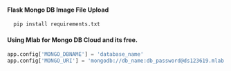 #### Flask  Mongo DB Image File Upload
```python
  pip install requirements.txt
```

#### Using Mlab for Mongo DB Cloud and its free.
```python
app.config['MONGO_DBNAME'] = 'database_name'
app.config['MONGO_URI'] = 'mongodb://db_name:db_password@ds123619.mlab.com:23619/db_table_name'
```

